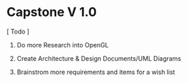 # Capstone V 1.0


[ Todo ] 

1) Do more Research into OpenGL

2) Create Architecture & Design Documents/UML Diagrams

3) Brainstrom more requirements and items for a wish list
